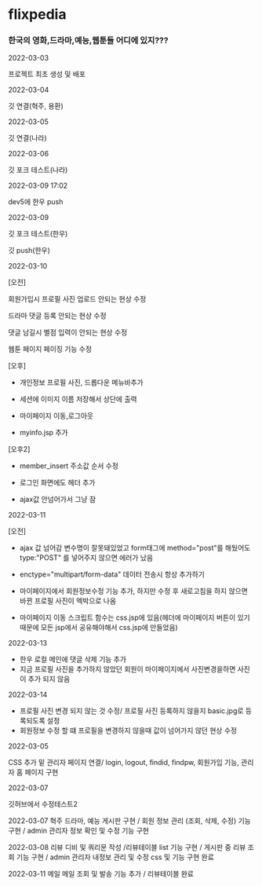 # flixpedia

### 한국의 영화,드라마,예능,웹툰들 어디에 있지???



2022-03-03

프로젝트 최초 생성 및 배포



2022-03-04

깃 연결(혁주, 용환)



2022-03-05

깃 연결(나라)



2022-03-06

깃 포크 테스트(나라)


2022-03-09 17:02

dev5에 한우 push


2022-03-09

깃 포크 테스트(한우)

깃 push(한우)



2022-03-10

[오전]

회원가입시 프로필 사진 업로드 안되는 현상 수정

드라마 댓글 등록 안되는 현상 수정

댓글 남길시 별점 입력이 안되는 현상 수정

웹툰 페이지 페이징 기능 수정

[오후]

- 개인정보 프로필 사진, 드롭다운 메뉴바추가

- 세션에 이미지 이름 저장해서 상단에 출력

- 마이페이지 이동,로그아웃

- myinfo.jsp 추가

[오후2]

- member_insert 주소값 순서 수정 

- 로그인 화면에도 헤더 추가

- ajax값 안넘어가서 그냥 잠



2022-03-11

[오전]

- ajax 값 넘어감 변수명이 잘못돼있었고 form태그에 method="post"를 해뒀어도 type:"POST" 를 넣어주지 않으면 에러가 났음
- enctype="multipart/form-data" 데이터 전송시 항상 추가하기

- 마이페이지에서 회원정보수정 기능 추가, 하지만 수정 후 새로고침을 하지 않으면 바뀐 프로필 사진이 엑박으로 나옴

- 마이페이지 이동 스크립트 함수는 css.jsp에 있음(헤더에 마이페이지 버튼이 있기때문에 모든 jsp에서 공유해야해서 css.jsp에 만들었음)




2022-03-13

- 한우 로컬 메인에 댓글 삭제 기능 추가
- 지금 프로필 사진을 추가하지  않았던  회원이 마이페이지에서 사진변경을하면 사진이 추가 되지 않음





2022-03-14

- 프로필 사진 변경 되지 않는 것 수정/ 프로필 사진 등록하지 않을지 basic.jpg로 등록되도록 설정
- 회원정보 수정 할 떄 프로필을 변경하지 않을때 값이 넘어가지 않던 현상 수정



2022-03-05

CSS 추가 밑 관리자 페이지 연결/ login, logout, findid, findpw, 회원가입 기능,  관리자 홈 페이지 구현 

2022-03-07

깃허브에서 수정테스트2

2022-03-07 혁주
드라마, 예능 게시판 구현 / 회원 정보 관리 (조회, 삭제, 수정) 기능 구현 / admin 관리자 정보 확인 및 수정 기능 구현

2022-03-08
리뷰 디비 및 쿼리문 작성 /리뷰테이블 list 기능 구현 / 게시판 중 리뷰 조회 기능 구현 / admin 관리자 내정보 관리 및 수정 css 및 기능 구현 완료

2022-03-11
메일 메일 조회 및 발송 기능 추가 / 리뷰테이블 완료